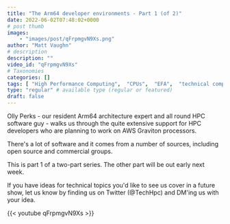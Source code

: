 ```yaml
---
title: "The Arm64 developer environments - Part 1 (of 2)"
date: 2022-06-02T07:48:02+0000
# post thumb
images:
    - "images/post/qFrpmgvN9Xs.png"
author: "Matt Vaughn"
# description
description: ""
video_id: "qFrpmgvN9Xs"
# Taxonomies
categories: []
tags: [ "High Performance Computing",  "CPUs",  "EFA",  "technical computing",  "elastic",  "MPI",  "bioinformatics",  "tightly-coupled",  "ParallelCluster",  "Lustre",  "Storage",  "autoscaling",  "GPUs",  "vizualization",  "cloud computing",  "EC2",  "infiniband",  "Schedulers",  "HPC",  "DCV",  "elastic fabric adapter",  "scientific computing",  "virtualization",  "techshorts", ]
type: "regular" # available type (regular or featured)
draft: false
---
```


Olly Perks - our resident Arm64 architecture expert and all round HPC software guy - walks us through the quite extensive support for HPC developers who are planning to work on AWS Graviton processors.

There's a lot of software and it comes from a number of sources, including open source and commercial groups.

This is part 1 of a two-part series. The other part will be out early next week.

If you have ideas for technical topics you'd like to see us cover in a future show, let us know by finding us on Twitter (@TechHpc) and DM'ing us with your idea.

{{< youtube qFrpmgvN9Xs >}}